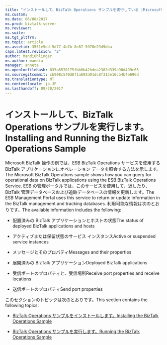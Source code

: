 ```yaml
---
title: "インストールして、BizTalk Operations サンプルを実行している |Microsoft ドキュメント"
ms.custom: 
ms.date: 06/08/2017
ms.prod: biztalk-server
ms.reviewer: 
ms.suite: 
ms.tgt_pltfrm: 
ms.topic: article
ms.assetid: 3551e5dd-5d77-4b7b-8e87-5970e29d9dba
caps.latest.revision: "2"
author: MandiOhlinger
ms.author: mandia
manager: anneta
ms.openlocfilehash: 035a6570175fbb0b42bdea2382d339a98d499c65
ms.sourcegitcommit: cb908c540d8f1a692d01dc8f313e16cb4b4e696d
ms.translationtype: MT
ms.contentlocale: ja-JP
ms.lasthandoff: 09/20/2017
---
```

# <a name="installing-and-running-the-biztalk-operations-sample"></a><span data-ttu-id="88105-102">インストールして、BizTalk Operations サンプルを実行します。</span><span class="sxs-lookup"><span data-stu-id="88105-102">Installing and Running the BizTalk Operations Sample</span></span>
<span data-ttu-id="88105-103">Microsoft BizTalk 操作の例では、ESB BizTalk Operations サービスを使用する BizTalk アプリケーションにオペレーション データを照会する方法を示します。</span><span class="sxs-lookup"><span data-stu-id="88105-103">The Microsoft BizTalk Operations sample shows how you can query for operational data on BizTalk applications using the ESB BizTalk Operations Service.</span></span> <span data-ttu-id="88105-104">ESB の管理ポータルでは、このサービスを使用して、返したり、BizTalk 管理データベースおよび追跡データベースの情報を更新します。</span><span class="sxs-lookup"><span data-stu-id="88105-104">The ESB Management Portal uses this service to return or update information in the BizTalk management and tracking databases.</span></span> <span data-ttu-id="88105-105">利用可能な情報は次のとおりです。</span><span class="sxs-lookup"><span data-stu-id="88105-105">The available information includes the following:</span></span>  
  
-   <span data-ttu-id="88105-106">配置済みの BizTalk アプリケーションとホストの状態</span><span class="sxs-lookup"><span data-stu-id="88105-106">The status of deployed BizTalk applications and hosts</span></span>  
  
-   <span data-ttu-id="88105-107">アクティブまたは保留状態のサービス インスタンス</span><span class="sxs-lookup"><span data-stu-id="88105-107">Active or suspended service instances</span></span>  
  
-   <span data-ttu-id="88105-108">メッセージとそのプロパティ</span><span class="sxs-lookup"><span data-stu-id="88105-108">Messages and their properties</span></span>  
  
-   <span data-ttu-id="88105-109">展開済みの BizTalk アプリケーション</span><span class="sxs-lookup"><span data-stu-id="88105-109">Deployed BizTalk applications</span></span>  
  
-   <span data-ttu-id="88105-110">受信ポートのプロパティと、受信場所</span><span class="sxs-lookup"><span data-stu-id="88105-110">Receive port properties and receive locations</span></span>  
  
-   <span data-ttu-id="88105-111">送信ポートのプロパティ</span><span class="sxs-lookup"><span data-stu-id="88105-111">Send port properties</span></span>  
  
 <span data-ttu-id="88105-112">このセクションのトピックは次のとおりです。</span><span class="sxs-lookup"><span data-stu-id="88105-112">This section contains the following topics:</span></span>  
  
-   [<span data-ttu-id="88105-113">BizTalk Operations サンプルをインストールします。</span><span class="sxs-lookup"><span data-stu-id="88105-113">Installing the BizTalk Operations Sample</span></span>](../esb-toolkit/installing-the-biztalk-operations-sample.md)  
  
-   [<span data-ttu-id="88105-114">BizTalk Operations サンプルを実行します。</span><span class="sxs-lookup"><span data-stu-id="88105-114">Running the BizTalk Operations Sample</span></span>](../esb-toolkit/running-the-biztalk-operations-sample.md)
